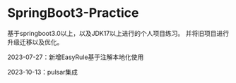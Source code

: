 # SpringBoot3-Practice
基于springboot3.0以上，以及JDK17以上进行的个人项目练习。
并将旧项目进行升级迁移以及优化。

2023-07-27：新增EasyRule基于注解本地化使用

2023-10-13：pulsar集成
